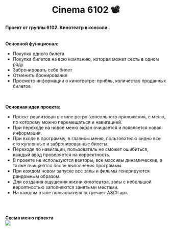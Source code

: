 <h1 align="center">Сinema 6102 📽</h1>

<b>Проект от группы 6102. Кинотеатр в консоли .</b>
<br><br><br><b>Основной функционал:</b>
<ul>
  <li>Покупка одного билета</li>
  <li>Покупка билетов на всю компанию, которая может сесть в одном ряду</li>
  <li>Забронировать себе билет</li>
  <li>Отменить бронирование</li>
  <li>Просмотр информации о кинотеатре: прибль, количество проданных билетов</li>
</ul>

<br><br><b>Основная идея проекта:</b><br>
<ul>
  <li>Проект реализован в стиле ретро-консольного приложения, с меню, по которому можно перемещаться и навигацией.</li>
  <li>При переходе на новое меню экран очищается и появляется новая информация.</li>
  <li>При входе в программу, в главном меню, пользователю видно все его купленные и забронированные билеты.</li>
  <li>Переходя по навигации, пользователь не сможет ошибиться, каждый ввод проверяется на корректность.</li>
  <li>В проекте не используются векторы, все массивы динамические, а также очищаются после выполнения программы.</li>
  <li>При каждом новом запуске все залы и фильмы генерируются рандомным образом.</li>
  <li>Для создания ощущения жизни кинотеатра, залы с небольшой вероятностью заполняются занятыми местами.</li>
  <li>На каждом этапе пользователя встречает ASCII арт.</li>
</ul>
<br><br>

<b>Схема меню проекта</b><br>
<img src="https://i.imgur.com/zwX6ldc.png"/>
